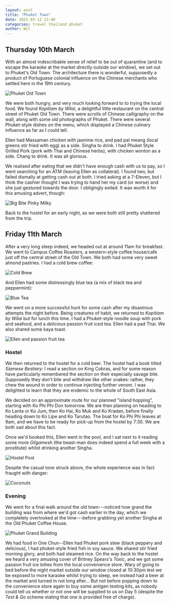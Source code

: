 ```yaml
---
layout: post
title: "Phuket Town"
date: 2022-03-12 13:40
categories: travel thailand phuket
author: Wil
---
```


## Thursday 10th March

With an almost indescribable sense of relief to be out of quarantine (and to escape the karaoke at the market directly outside our window), we set out to Phuket's Old Town. The architecture there is wonderful, supposedly a product of Portuguese colonial influence on the Chinese merchants who settled here in the 19th century.

![Phuket Old Town](/assets/phuket_old_town.JPG)

We were both hungry, and very much looking forward to to trying the local food. We found *Kopitiam by Wilai*, a delightful little restaurant on the central street of Phuket Old Town. There were scrolls of Chinese calligraphy on the wall, along with some old photographs of Phuket. There were several Phuket-style dishes on the menu, which displayed a Chinese culinary influence as far as I could tell.

Ellen had Massaman chicken with jasmine rice, and pad pal meang (local greens stir fried with egg) as a side. Singha to drink. I had Phuket Style Grilled Pork (pork with Thai and Chinese herbs), with chicken wonton as a side. Chang to drink. It was all glorious.

We realised after eating that we didn't have enough cash with us to pay, so I went searching for an ATM (leaving Ellen as collateral). I found two, but failed dismally at getting cash out at both. I tried asking at a 7-Eleven, but I think the cashier thought I was trying to hand her my card (or worse) and she just gestured towards the door. I obligingly exited. It was worth it for this amusing advert, though:

![Big Bite Pinky Milky](/assets/phuket_big_bite_pinky_milky.JPG)

Back to the hostel for an early night, as we were both still pretty shattered from the trip.

## Friday 11th March

After a very long sleep indeed, we headed out at around 11am for breakfast. We went to Campus Coffee Roasters, a western-style coffee house/cafe just off the central street of the Old Town. We both had some very sweet almond pastries. I had a cold brew coffee:

![Cold Brew](/assets/phuket_cold_brew_coffee.jpg)

And Ellen had some distressingly blue tea (a mix of black tea and peppermint):

![Blue Tea](/assets/phuket_blue_tea.JPG)

We went on a more successful hunt for some cash after my disastrous attempts the night before. Being creatures of habit, we returned to *Kopitiam by Wilai* but for lunch this time. I had a Phuket-style noodle soup with pork and seafood, and a *delicious* passion fruit iced tea. Ellen had a pad Thai. We also shared some kaya toast.

![Ellen and passion fruit tea](/assets/phuket_passion_fruit_tea.JPG)

### Hostel

We then returned to the hostel for a cold beer. The hostel had a book titled *Siamese Bestiary*: I read a section on King Cobras, and for some reason have particularly remembered the section on their especially savage bite. Supposedly they don't bite and withdraw like other snakes: rather, they chew the wound in order to continue injecting further venom. I was delighted to learn that they are endemic to the whole of South East Asia.

We decided on an approximate route for our planned "island hopping", starting with Ko Phi Phi Don tomorrow. We are then planning on heading to Ko Lanta or Ko Jum, then Ko Hai, Ko Muk and Ko Kradan, before finally heading down to Ko Lipe and Ko Tarutao. The boat for Ko Phi Phi leaves at 9am, and we have to be ready for pick-up from the hostel by 7:30. We are both sad about this fact.

Once we'd booked this, Ellen went in the pool, and I sat next to it reading some more *Gilgamesh* (the beast-man does indeed spend a full week with a prostitute) whilst drinking another Singha.

![Hostel Pool](/assets/phuket_hostel_pool.JPG)

Despite the casual tone struck above, the whole experience was in fact fraught with danger:

![Coconuts](/assets/phuket_coconuts.JPG)

### Evening

We went for a final walk around the old town---noticed how grand the building was from where we'd got cash earlier in the day, which we completely overlooked at the time---before grabbing yet another Singha at the Old Phuket Coffee House.

![Phuket Grand Building](/assets/phuket_building.JPG)

We had food in One Chun--Ellen had Phuket pork stew (black peppery and delicious), I had phuket-style fried fish in soy sauce. We shared stir fried morning glory, and both had steamed rice. On the way back to the hostel we heard a very amusing cover of Britney Spears's *Toxic*, and we got some passion fruit ice lollies from the local convenience store. Wary of going to bed before the night market outside our window closed at 10:30pm lest we be exposed to more karaoke whilst trying to sleep, we instead had a beer at the market and turned in not long after... But not before popping down to the convenience store again to buy some antigen testing kits, as nobody could tell us whether or not one will be supplied to us on Day 5 (despite the *Test & Go* scheme stating that one is provided free of charge).
